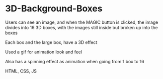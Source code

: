 # 3D-Background-Boxes

Users can see an image, and when the MAGIC button is clicked, the image divides into 16 3D boxes, with the images still inside but broken up into the boxes

Each box and the large box, have a 3D effect

Used a gif for animation look and feel

Also has a spinning effect as animation when going from 1 box to 16

HTML, CSS, JS
